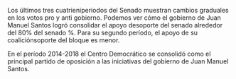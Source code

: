 ﻿Los últimos tres cuatrieniperíodos del Senado muestran cambios graduales en los votos pro y anti gobierno. Podemos ver cómo el gobierno de <span id="TODOS1">Juan Manuel Santos logró consolidar el apoyo desoporte del senado alrededor del 80% del senado %</span>. Para su segundo período, el apoyo de su coaliciónsoporte del bloque es menor.

En el período 2014-2018 <span id="CD2">el Centro Democrático se consolidó como el principal partido de oposición</span> a las iniciativas del gobierno de Juan Manuel Santos.
<!--stackedit_data:
eyJoaXN0b3J5IjpbLTEwMTA3MzIwNjgsMjM2NTQ2NjQwLDEzOT
gyNDYwMDksLTEzNTU2NzkwNzRdfQ==
-->
